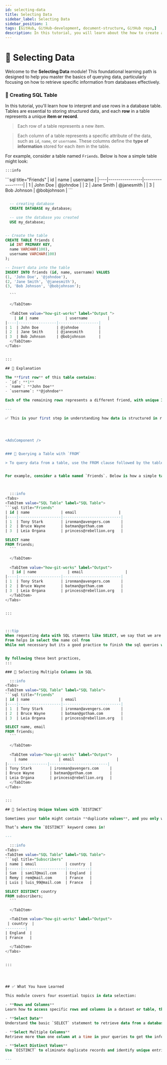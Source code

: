 ```yaml
---
id: selecting-data
title: Selecting Data
sidebar_label: Selecting Data
sidebar_position: 1
tags: [GitHub, GitHub-development, document-structure, GitHub repo,]
description: In this tutorial, you will learn about the how to create a GitHub repo by Online GUI interface. 
---
```


# 📘 Selecting Data

Welcome to the **Selecting Data** module! This foundational learning path is designed to help you master the basics of querying data, particularly focusing on how to retrieve specific information from databases effectively.


<AdsComponent />


### 📘 Creating SQL Table

In this tutorial, you'll learn how to interpret and use rows in a database table. Tables are essential to storing structured data, and each **row** in a table represents a unique **item or record**.
> Each row of a table represents a new item.

> Each column of a table represents a specific attribute of the data, such as `id`, `name`, or `username`. 
> These columns define the **type of information** stored for each item in the table.


For example, consider a table named `Friends`. Below is how a simple table might look:



    :::info
<Tabs>
  <TabItem value="SQL Table" label="SQL Table">
```sql title="Friends"
  | id | name            | username         |
|----|-----------------|------------------|
| 1  | John Doe        | @johndoe         |
| 2  | Jane Smith      | @janesmith       |
| 3  | Bob Johnson     | @bobjohnson      |
```
  </TabItem>

<TabItem value="SQL Code" label="SQL Code">
  
  ```sql title="Creating SQL Tables & db. "

    -- creating database
    CREATE DATABASE my_database;

    -- use the database you created
    USE my_database;


  -- Create the table
CREATE TABLE friends (
    id INT PRIMARY KEY,
    name VARCHAR(100),
    username VARCHAR(100)
);

-- Insert data into the table
INSERT INTO friends (id, name, username) VALUES
(1, 'John Doe', '@johndoe'),
(2, 'Jane Smith', '@janesmith'),
(3, 'Bob Johnson', '@bobjohnson');

    ```

    </TabItem>
    
    <TabItem value="how-git-works" label="Output ">
      | id | name            | username         |
|----|-----------------|------------------|
| 1  | John Doe        | @johndoe         |
| 2  | Jane Smith      | @janesmith       |
| 3  | Bob Johnson     | @bobjohnson      |
    </TabItem>
</Tabs>


:::

## 🧾 Explanation

The **first row** of this table contains:
- `id`: **1**
- `name`: **John Doe**
- `username`: **@johndoe**

Each of the remaining rows represents a different friend, with unique ID, name, and username values.

---

✅ This is your first step in understanding how data is structured in relational databases. Once you master rows, you're on your way to writing powerful SQL queries!




<AdsComponent />


### 📘 Querying a Table with `FROM`

> To query data from a table, use the FROM clause followed by the table's name.


For example, consider a table named `Friends`. Below is how a simple table might look:



    :::info
<Tabs>
  <TabItem value="SQL Table" label="SQL Table">
```sql title="Friends"
| id | name              | email                   |
|----|-------------------|--------------------------|
| 1  | Tony Stark        | ironman@avengers.com     |
| 2  | Bruce Wayne       | batman@gotham.com        |
| 3  | Leia Organa       | princess@rebellion.org   |
```
  </TabItem>

<TabItem value="SQL Code" label="SQL Code">
  
  ```sql title="Creating SQL Tables. "
SELECT name
FROM friends;
    ```

    </TabItem>
    
    <TabItem value="how-git-works" label="Output">
     | id | name              | email                   |
|----|-------------------|--------------------------|
| 1  | Tony Stark        | ironman@avengers.com     |
| 2  | Bruce Wayne       | batman@gotham.com        |
| 3  | Leia Organa       | princess@rebellion.org   |
    </TabItem>
</Tabs>


:::



:::tip
 When requesting data with SQL staments like SELECT, we say that we are making a query.
From helps in select the name col from
While not necessary but its a good practice to finish the sql queries with;


By following these best practices, 
:::

### 🔄 Selecting Multiple Columns in SQL

    :::info
<Tabs>
  <TabItem value="SQL Table" label="SQL Table">
```sql title="friends"
| id | name              | email                   |
|----|-------------------|--------------------------|
| 1  | Tony Stark        | ironman@avengers.com     |
| 2  | Bruce Wayne       | batman@gotham.com        |
| 3  | Leia Organa       | princess@rebellion.org   |
```
  </TabItem>

<TabItem value="SQL Code" label="SQL Code">
  
  ```sql title="Creating SQL Tables. "
SELECT name, email
FROM friends;
    ```

    </TabItem>
    
    <TabItem value="how-git-works" label="Output">
      | name              | email                   |
|------------------|--------------------------|
| Tony Stark        | ironman@avengers.com     |
 | Bruce Wayne       | batman@gotham.com        |
  | Leia Organa       | princess@rebellion.org   |
    </TabItem>
</Tabs>


:::

## 🧹 Selecting Unique Values with `DISTINCT`

Sometimes your table might contain **duplicate values**, and you only want to see each unique value **once** in your result.

That’s where the `DISTINCT` keyword comes in!

---

    :::info
<Tabs>
  <TabItem value="SQL Table" label="SQL Table">
```sql title="Subscribers"
| name | email             | country  |
|------|-------------------|----------|
| Sam  | sam17@mail.com    | England  |
| Remy | rem@mail.com      | France   |
| Luis | luis_99@mail.com  | France   |
```
  </TabItem>

<TabItem value="SQL Code" label="SQL Code">
  
  ```sql title="Creating SQL Tables. "
SELECT DISTINCT country
FROM subscribers;
    ```

    </TabItem>
    
    <TabItem value="how-git-works" label="Output">
   | country  |
---------|
  | England  |
 | France   |

    </TabItem>
</Tabs>


:::




## ✅ What You have Learned

This module covers four essential topics in data selection:

- **Rows and Columns**  
  Learn how to access specific rows and columns in a dataset or table, the building blocks of any query.

- **Select Data**  
  Understand the basic `SELECT` statement to retrieve data from a database.

- **Select Multiple Columns**  
  Retrieve more than one column at a time in your queries to get the information you need all at once.

- **Select Distinct Values**  
  Use `DISTINCT` to eliminate duplicate records and identify unique entries within your dataset.

---